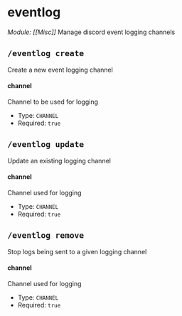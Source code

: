 # eventlog
*Module: [[Misc]]*
Manage discord event logging channels
## `/eventlog create`
Create a new event logging channel
#### channel
Channel to be used for logging
- Type: `CHANNEL`
- Required: `true`
## `/eventlog update`
Update an existing logging channel
#### channel
Channel used for logging
- Type: `CHANNEL`
- Required: `true`
## `/eventlog remove`
Stop logs being sent to a given logging channel
#### channel
Channel used for logging
- Type: `CHANNEL`
- Required: `true`
